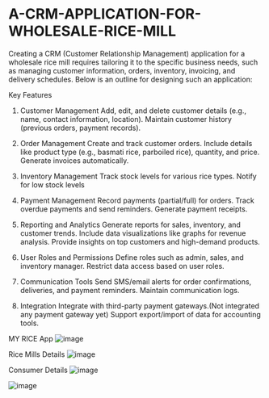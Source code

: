 # A-CRM-APPLICATION-FOR-WHOLESALE-RICE-MILL

Creating a CRM (Customer Relationship Management) application for a wholesale rice mill requires tailoring it to the specific business needs, such as managing customer information, orders, inventory, invoicing, and delivery schedules. Below is an outline for designing such an application:

Key Features
1. Customer Management
Add, edit, and delete customer details (e.g., name, contact information, location).
Maintain customer history (previous orders, payment records).

3. Order Management
Create and track customer orders.
Include details like product type (e.g., basmati rice, parboiled rice), quantity, and price.
Generate invoices automatically.

5. Inventory Management
Track stock levels for various rice types.
Notify for low stock levels

6. Payment Management
Record payments (partial/full) for orders.
Track overdue payments and send reminders.
Generate payment receipts.

7. Reporting and Analytics
Generate reports for sales, inventory, and customer trends.
Include data visualizations like graphs for revenue analysis.
Provide insights on top customers and high-demand products.

8. User Roles and Permissions
Define roles such as admin, sales, and inventory manager.
Restrict data access based on user roles.

9. Communication Tools
Send SMS/email alerts for order confirmations, deliveries, and payment reminders.
Maintain communication logs.

10. Integration
Integrate with third-party payment gateways.(Not integrated any payment gateway yet) 
Support export/import of data for accounting tools.

MY RICE App
![image](https://github.com/user-attachments/assets/c0bb2fe0-12da-405c-8b22-a21854c97fca)

Rice Mills Details
![image](https://github.com/user-attachments/assets/65e15210-e541-4722-8064-8410f5f05f0b)

Consumer Details
![image](https://github.com/user-attachments/assets/d31b1834-d9b6-4b02-b480-6f01cee3d7d2)

![image](https://github.com/user-attachments/assets/46c6cf9a-9e1e-4b82-8fbe-6903226ea705)

